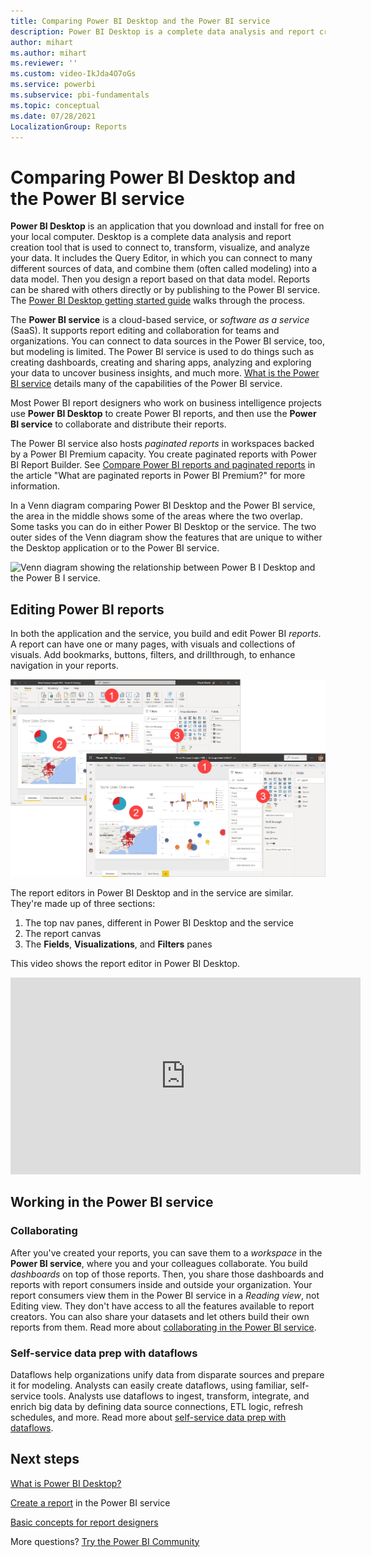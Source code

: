 ```yaml
---
title: Comparing Power BI Desktop and the Power BI service
description: Power BI Desktop is a complete data analysis and report creation tool. The Power BI service is a cloud-based, online service for light report editing and collaboration for teams and corporations.
author: mihart
ms.author: mihart
ms.reviewer: ''
ms.custom: video-IkJda4O7oGs
ms.service: powerbi
ms.subservice: pbi-fundamentals
ms.topic: conceptual
ms.date: 07/28/2021
LocalizationGroup: Reports
---
```

# Comparing Power BI Desktop and the Power BI service



**Power BI Desktop** is an application that you download and install for free on your local computer. Desktop is a complete data analysis and report creation tool that is used to connect to, transform, visualize, and analyze your data. It includes the Query Editor, in which you can connect to many different sources of data, and combine them (often called modeling) into a data model. Then you design a report based on that data model. Reports can be shared with others directly or by publishing to the Power BI service. The [Power BI Desktop getting started guide](desktop-getting-started.md) walks through the process.

The **Power BI service** is a cloud-based service, or *software as a service* (SaaS). It supports report editing and collaboration for teams and organizations. You can connect to data sources in the Power BI service, too, but modeling is limited. The Power BI service is used to do things such as creating dashboards, creating and sharing apps, analyzing and exploring your data to uncover business insights, and much more. [What is the Power BI service](power-bi-service-overview.md) details many of the capabilities of the Power BI service.

Most Power BI report designers who work on business intelligence projects use **Power BI Desktop** to create Power BI reports, and then use the **Power BI service** to collaborate and distribute their reports.

The Power BI service also hosts *paginated reports* in workspaces backed by a Power BI Premium capacity. You create paginated reports with Power BI Report Builder. See [Compare Power BI reports and paginated reports](../paginated-reports/paginated-reports-report-builder-power-bi.md#compare-power-bi-reports-and-paginated-reports) in the article "What are paginated reports in Power BI Premium?" for more information.

In a Venn diagram comparing Power BI Desktop and the Power BI service, the area in the middle shows some of the areas where the two overlap. Some tasks you can do in either Power BI Desktop or the service. The two outer sides of the Venn diagram show the features that are unique to wither the Desktop application or to the Power BI service.  

![Venn diagram showing the relationship between Power B I Desktop and the Power B I service.](media/service-service-vs-desktop/power-bi-venn-desktop-service.png)

## Editing Power BI reports

In both the application and the service, you build and edit Power BI *reports*. A report can have one or many pages, with visuals and collections of visuals. Add bookmarks, buttons, filters, and drillthrough, to enhance navigation in your reports.

![Screenshots of Power B I Desktop and the Power B I service, with numbered sections.](media/service-service-vs-desktop/power-bi-editing-desktop-service.png)

The report editors in Power BI Desktop and in the service are similar. They're made up of three sections:  

1. The top nav panes, different in Power BI Desktop and the service    
2. The report canvas     
3. The **Fields**, **Visualizations**, and **Filters** panes

This video shows the report editor in Power BI Desktop. 

<iframe width="560" height="315" src="https://www.youtube.com/embed/IkJda4O7oGs" frameborder="0" allowfullscreen></iframe>

## Working in the Power BI service

### Collaborating

After you've created your reports, you can save them to a *workspace* in the **Power BI service**, where you and your colleagues collaborate. You build *dashboards* on top of those reports. Then, you share those dashboards and reports with report consumers inside and outside your organization. Your report consumers view them in the Power BI service in a *Reading view*, not Editing view. They don't have access to all the features available to report creators.  You can also share your datasets and let others build their own reports from them. Read more about [collaborating in the Power BI service](../collaborate-share/service-new-workspaces.md).

### Self-service data prep with dataflows

Dataflows help organizations unify data from disparate sources and prepare it for modeling. Analysts can easily create dataflows, using familiar, self-service tools. Analysts use dataflows to ingest, transform, integrate, and enrich big data by defining data source connections, ETL logic, refresh schedules, and more. Read more about [self-service data prep with dataflows](../transform-model/dataflows/dataflows-introduction-self-service.md).

## Next steps

[What is Power BI Desktop?](desktop-what-is-desktop.md)

[Create a report](../create-reports/service-report-create-new.md) in the Power BI service

[Basic concepts for report designers](service-basic-concepts.md)

More questions? [Try the Power BI Community](https://community.powerbi.com/)